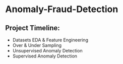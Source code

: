 # Anomaly-Fraud-Detection

## Project Timeline:  
- Datasets EDA & Feature Engineering
- Over & Under Sampling
- Unsupervised Anomaly Detection
- Supervised Anomaly Detection
